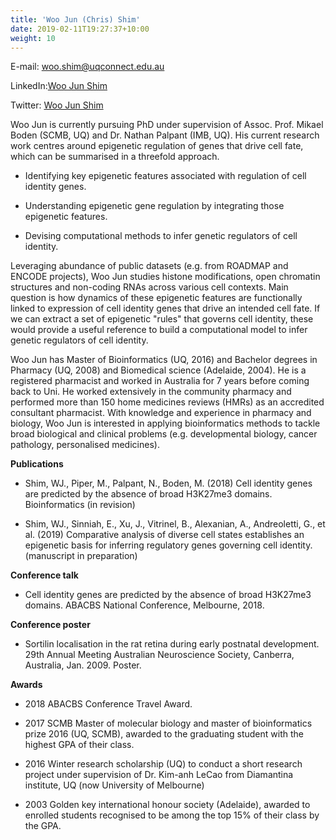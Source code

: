 ```yaml
---
title: 'Woo Jun (Chris) Shim'
date: 2019-02-11T19:27:37+10:00
weight: 10
---
```


E-mail: <woo.shim@uqconnect.edu.au>

LinkedIn:[Woo Jun Shim](https://www.linkedin.com/in/woo-jun-shim-375276132) 

Twitter: [Woo Jun Shim](https://twitter.com/woojunshim3/)

Woo Jun is currently pursuing PhD under supervision of Assoc. Prof. Mikael Boden (SCMB, UQ) and Dr. Nathan Palpant (IMB, UQ). His current research work centres around epigenetic regulation of genes that drive cell fate, which can be summarised in a threefold approach.

* Identifying key epigenetic features associated with regulation of cell identity genes.

* Understanding epigenetic gene regulation by integrating those epigenetic features.

* Devising computational methods to infer genetic regulators of cell identity.

Leveraging abundance of public datasets (e.g. from ROADMAP and ENCODE projects), Woo Jun studies histone modifications, open chromatin structures and non-coding RNAs across various cell contexts. Main question is how dynamics of these epigenetic features are functionally linked to expression of cell identity genes that drive an intended cell fate. If we can extract a set of epigenetic "rules" that governs cell identity, these would provide a useful reference to build a computational model to infer genetic regulators of cell identity.

Woo Jun has Master of Bioinformatics (UQ, 2016) and Bachelor degrees in Pharmacy (UQ, 2008) and Biomedical science (Adelaide, 2004). He is a registered pharmacist and worked in Australia for 7 years before coming back to Uni. He worked extensively in the community pharmacy and performed more than 150 home medicines reviews (HMRs) as an accredited consultant pharmacist. With knowledge and experience in pharmacy and biology, Woo Jun is interested in applying bioinformatics methods to tackle broad biological and clinical problems (e.g. developmental biology, cancer pathology, personalised medicines). 

**Publications**

- Shim, WJ., Piper, M., Palpant, N., Boden, M. (2018) Cell identity genes are predicted by the absence of broad H3K27me3 domains. Bioinformatics (in revision)

- Shim, WJ., Sinniah, E., Xu, J., Vitrinel, B., Alexanian, A., Andreoletti, G., et al. (2019) Comparative analysis of diverse cell states establishes an epigenetic basis for inferring regulatory genes governing cell identity. (manuscript in preparation)

**Conference talk**

- Cell identity genes are predicted by the absence of broad H3K27me3 domains. ABACBS National Conference, Melbourne, 2018.

**Conference poster**

- Sortilin localisation in the rat retina during early postnatal development. 29th Annual Meeting Australian Neuroscience Society, Canberra, Australia, Jan. 2009. Poster.

**Awards**

- 2018 ABACBS Conference Travel Award.

- 2017 SCMB Master of molecular biology and master of bioinformatics prize 2016 (UQ, SCMB), awarded to the graduating student with the highest GPA of their class.

- 2016 Winter research scholarship (UQ) to conduct a short research project under supervision of Dr. Kim-anh LeCao from Diamantina institute, UQ (now University of Melbourne)

- 2003 Golden key international honour society (Adelaide), awarded to enrolled students recognised to be among the top 15% of their class by the GPA. 